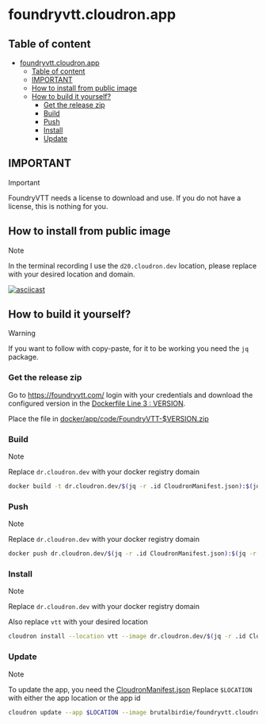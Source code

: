 # foundryvtt.cloudron.app

## Table of content

- [foundryvtt.cloudron.app](#foundryvttcloudronapp)
  - [Table of content](#table-of-content)
  - [IMPORTANT](#important)
  - [How to install from public image](#how-to-install-from-public-image)
  - [How to build it yourself?](#how-to-build-it-yourself)
    - [Get the release zip](#get-the-release-zip)
    - [Build](#build)
    - [Push](#push)
    - [Install](#install)
    - [Update](#update)

## IMPORTANT

> [!IMPORTANT]
> FoundryVTT needs a license to download and use.
If you do not have a license, this is nothing for you.

## How to install from public image

> [!NOTE]
> In the terminal recording I use the `d20.cloudron.dev` location, please replace with your desired location and domain.

[![asciicast](https://asciinema.org/a/IKH2czAvtzKF9xhE4zrV6k5qe.svg)](https://asciinema.org/a/IKH2czAvtzKF9xhE4zrV6k5qe)

## How to build it yourself?

> [!WARNING]
> If you want to follow with copy-paste, for it to be working you need the `jq` package.

### Get the release zip

Go to <https://foundryvtt.com/> login with your credentials and download the configured version in the [Dockerfile Line 3 : VERSION](./Dockerfile).

Place the file in [docker/app/code/FoundryVTT-$VERSION.zip](./docker/app/code/)

### Build

> [!NOTE]
> Replace `dr.cloudron.dev` with your docker registry domain

```bash
docker build -t dr.cloudron.dev/$(jq -r .id CloudronManifest.json):$(jq -r .version CloudronManifest.json) .
```

### Push

> [!NOTE]
> Replace `dr.cloudron.dev` with your docker registry domain

```bash
docker push dr.cloudron.dev/$(jq -r .id CloudronManifest.json):$(jq -r .version CloudronManifest.json) .
```

### Install

> [!NOTE]
> Replace `dr.cloudron.dev` with your docker registry domain
>
> Also replace `vtt` with your desired location

```bash
cloudron install --location vtt --image dr.cloudron.dev/$(jq -r .id CloudronManifest.json):$(jq -r .version CloudronManifest.json)
```

### Update

> [!NOTE]
> To update the app, you need the [CloudronManifest.json](https://github.com/BrutalBirdie/cloudron-foundryvtt/blob/master/CloudronManifest.json)
> Replace `$LOCATION` with either the app location or the app id

```bash
cloudron update --app $LOCATION --image brutalbirdie/foundryvtt.cloudron.app:1.0.0
```
